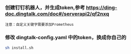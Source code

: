 ### 创建钉钉机器人，并生成token,参考 https://ding-doc.dingtalk.com/doc#/serverapi2/qf2nxq
    注意：自定义关键字需要添加Prometheus
### 修改 dingtalk-config.yaml 中的token，换成你自己的
```bash
sh install.sh
```

